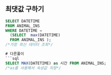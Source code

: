 ## 최댓값 구하기

```sql
SELECT DATETIME 
FROM ANIMAL_INS
WHERE DATETIME =  
  (SELECT  max(DATETIME)	
  FROM ANIMAL_INS );
/*가장 최신 데이터 조회*/

# 다른풀이
```sql
SELECT MAX(DATETIME) as 시간 FROM ANIMAL_INS;
/*as를 사용해서 속성값 지정*/
